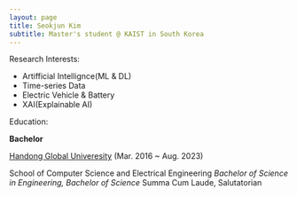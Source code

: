 ```yaml
---
layout: page
title: Seokjun Kim
subtitle: Master's student @ KAIST in South Korea
---
```


Research Interests:

- Artifficial Intellignce(ML & DL)
- Time-series Data
- Electric Vehicle & Battery
- XAI(Explainable AI)

Education:

**Bachelor**

[Handong Global Univeresity](https://www.handong.edu/) (Mar. 2016 ~ Aug. 2023)

School of Computer Science and Electrical Engineering
_Bachelor of Science in Engineering, Bachelor of Science_
Summa Cum Laude, Salutatorian